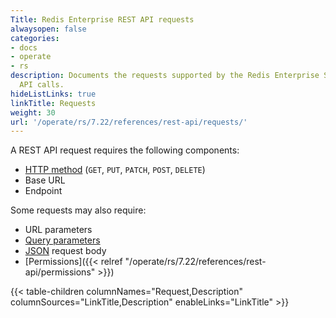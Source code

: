 ```yaml
---
Title: Redis Enterprise REST API requests
alwaysopen: false
categories:
- docs
- operate
- rs
description: Documents the requests supported by the Redis Enterprise Software REST
  API calls.
hideListLinks: true
linkTitle: Requests
weight: 30
url: '/operate/rs/7.22/references/rest-api/requests/'
---
```


A REST API request requires the following components:
- [HTTP method](https://restfulapi.net/http-methods/) (`GET`, `PUT`, `PATCH`, `POST`, `DELETE`)
- Base URL
- Endpoint

Some requests may also require:
- URL parameters
- [Query parameters](https://en.wikipedia.org/wiki/Query_string)
- [JSON](http://www.json.org) request body
- [Permissions]({{< relref "/operate/rs/7.22/references/rest-api/permissions" >}})

{{< table-children columnNames="Request,Description" columnSources="LinkTitle,Description" enableLinks="LinkTitle" >}}
